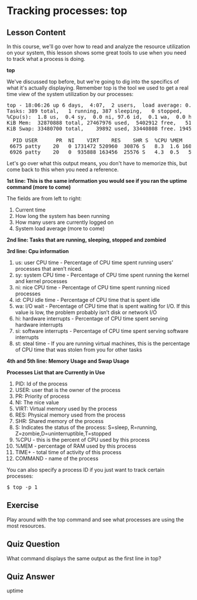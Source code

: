 # Tracking processes: top

## Lesson Content

In this course, we'll go over how to read and analyze the resource utilization on your system, this lesson shows some great tools to use when you need to track what a process is doing. 

<b>top</b>

We've discussed top before, but we're going to dig into the specifics of what it's actually displaying. Remember top is the tool we used to get a real time view of the system utilization by our processes:

<pre>
top - 18:06:26 up 6 days,  4:07,  2 users,  load average: 0.92, 0.62, 0.59
Tasks: 389 total,   1 running, 387 sleeping,   0 stopped,   1 zombie
%Cpu(s):  1.8 us,  0.4 sy,  0.0 ni, 97.6 id,  0.1 wa,  0.0 hi,  0.0 si,  0.0 st
KiB Mem:  32870888 total, 27467976 used,  5402912 free,   518808 buffers
KiB Swap: 33480700 total,    39892 used, 33440808 free. 19454152 cached Mem

  PID USER      PR  NI    VIRT    RES    SHR S  %CPU %MEM     TIME+ COMMAND                             
 6675 patty    20   0 1731472 520960  30876 S   8.3  1.6 160:24.79 chrome                             
 6926 patty    20   0  935888 163456  25576 S   4.3  0.5   5:28.13 chrome 
</pre>

Let's go over what this output means, you don't have to memorize this, but come back to this when you need a reference.

<b>1st line: This is the same information you would see if you ran the uptime command (more to come)</b>

The fields are from left to right:
<ol>
<li>Current time</li>
<li>How long the system has been running</li>
<li>How many users are currently logged on</li>
<li>System load average (more to come)</li>
</ol>

<b>2nd line: Tasks that are running, sleeping, stopped and zombied</b>

<b>3rd line: Cpu information</b>

<ol>
<li>us: user CPU time - Percentage of CPU time spent running users’ processes that aren’t niced.</li>
<li>sy: system CPU time - Percentage of CPU time spent running the kernel and kernel processes</li>
<li>ni: nice CPU time - Percentage of CPU time spent running niced processes</li>
<li>id: CPU idle time - Percentage of CPU time that is spent idle</li>
<li>wa: I/O wait - Percentage of CPU time that is spent waiting for I/O. If this value is low, the problem probably isn’t disk or network I/O</li> 
<li>hi: hardware interrupts - Percentage of CPU time spent serving hardware interrupts</li>
<li>si: software interrupts - Percentage of CPU time spent serving software interrupts</li>
<li>st: steal time - If you are running virtual machines, this is the percentage of CPU time that was stolen from you for other tasks</li>
</ol>

<b>4th and 5th line: Memory Usage and Swap Usage</b>

<b>Processes List that are Currently in Use</b>

<ol>
<li>PID: Id of the process</li>
<li>USER: user that is the owner of the process</li>
<li>PR: Priority of process</li>
<li>NI: The nice value</li>
<li>VIRT: Virtual memory used by the process</li>
<li>RES: Physical memory used from the process</li>
<li>SHR: Shared memory of the process</li>
<li>S: Indicates the status of the process: S=sleep, R=running, Z=zombie,D=uninterruptible,T=stopped</li>
<li>%CPU - this is the percent of CPU used by this process</li>
<li>%MEM - percentage of RAM used by this process</li>
<li>TIME+ - total time of activity of this process</li>
<li>COMMAND - name of the process</li>
</ol>

You can also specify a process ID if you just want to track certain processes:

<pre>$ top -p 1</pre>

## Exercise

Play around with the top command and see what processes are using the most resources.

## Quiz Question

What command displays the same output as the first line in top?

## Quiz Answer

uptime